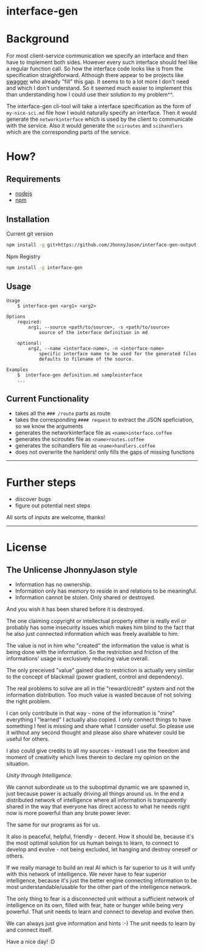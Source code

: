 # interface-gen 

# Background
For most client-service communication we specify an interface and then have to implement both sides.
However every such interface should feel like a regular function call.
So how the interface code looks like is from the specification straightforward.
Although there appear to be projects like [swagger](https://swagger.io/) who already "fill" this gap. It seems to to a lot more I don't need and which I don't understand. So it seemed much easier to implement this than understanding how I could use their solution to my problem^^.


The interface-gen cli-tool will take a interface specification as the form of `my-nice-sci.md` file how I would naturally specify an interface. Then it would generate the `networkinterface` which is used by the client to communicate with the service. Also it would generate the `sciroutes` and `scihandlers`  which are the corresponding parts of the service.

# How?
Requirements
------------
- [nodejs](https://nodejs.org/en/)
- [npm](https://www.npmjs.com/)

Installation
------------

Current git version
```sh
npm install -g git+https://github.com/JhonnyJason/interface-gen-output.git
```

Npm Registry
```sh
npm install -g interface-gen
```

Usage
-----
```
Usage
    $ interface-gen <arg1> <arg2>

Options
    required:
        arg1, --source <path/to/source>, -s <path/to/source>
            source of the interface definition in md

    optional:
        arg2, --name <interface-name>, -n <interface-name>
            specific interface name to be used for the generated files
            defaults to filename of the source.

Examples
    $  interface-gen definition.md sampleinterface
    ...
```

Current Functionality
---------------------
- takes all the `### /route` parts as route
- takes the corresponding `#### request` to extract the JSON speficiation, so we know the arguments
- generates the networkinterface file as `<name>interface.coffee`
- generates the sciroutes file as `<name>routes.coffee`
- generates the scihandlers file as `<name>handlers.coffee`
- does not overwrite the hanlders! only fills the gaps of missing functions

---

# Further steps

- discover bugs
- figure out potential next steps


All sorts of inputs are welcome, thanks!

---

# License

## The Unlicense JhonnyJason style

- Information has no ownership.
- Information only has memory to reside in and relations to be meaningful.
- Information cannot be stolen. Only shared or destroyed.

And you wish it has been shared before it is destroyed.

The one claiming copyright or intellectual property either is really evil or probably has some insecurity issues which makes him blind to the fact that he also just connected information which was freely available to him.

The value is not in him who "created" the information the value is what is being done with the information.
So the restriction and friction of the informations' usage is exclusively reducing value overall.

The only preceived "value" gained due to restriction is actually very similar to the concept of blackmail (power gradient, control and dependency).

The real problems to solve are all in the "reward/credit" system and not the information distribution. Too much value is wasted because of not solving the right problem.

I can only contribute in that way - none of the information is "mine" everything I "learned" I actually also copied.
I only connect things to have something I feel is missing and share what I consider useful. So please use it without any second thought and please also share whatever could be useful for others. 

I also could give credits to all my sources - instead I use the freedom and moment of creativity which lives therein to declare my opinion on the situation. 

*Unity through Intelligence.*

We cannot subordinate us to the suboptimal dynamic we are spawned in, just because power is actually driving all things around us.
In the end a distributed network of intelligence where all information is transparently shared in the way that everyone has direct access to what he needs right now is more powerful than any brute power lever.

The same for our programs as for us.

It also is peaceful, helpful, friendly - decent. How it should be, because it's the most optimal solution for us human beings to learn, to connect to develop and evolve - not being excluded, let hanging and destroy oneself or others.

If we really manage to build an real AI which is far superior to us it will unify with this network of intelligence.
We never have to fear superior intelligence, because it's just the better engine connecting information to be most understandable/usable for the other part of the intelligence network.

The only thing to fear is a disconnected unit without a sufficient network of intelligence on its own, filled with fear, hate or hunger while being very powerful. That unit needs to learn and connect to develop and evolve then.

We can always just give information and hints :-) The unit needs to learn by and connect itself.

Have a nice day! :D